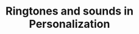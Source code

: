 ---
layout: category
category: ringtones-sounds
title: Ringtones and sounds in Personalization
description: Ringtones and sounds are audio files that can be assigned to specific events or functions on a device, such as incoming calls or notifications.
permalink: /ringtones-sounds/
---